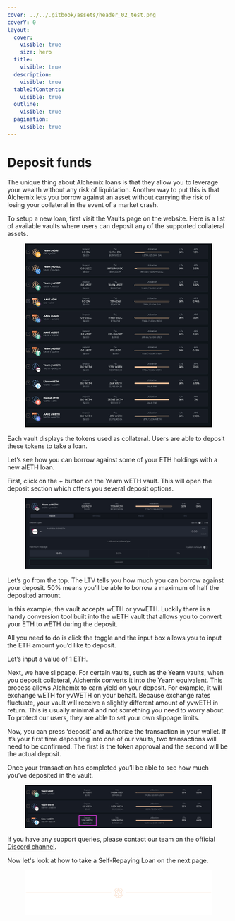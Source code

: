```yaml
---
cover: ../../.gitbook/assets/header_02_test.png
coverY: 0
layout:
  cover:
    visible: true
    size: hero
  title:
    visible: true
  description:
    visible: true
  tableOfContents:
    visible: true
  outline:
    visible: true
  pagination:
    visible: true
---
```


# Deposit funds

The unique thing about Alchemix loans is that they allow you to leverage your wealth without any risk of liquidation. Another way to put this is that Alchemix lets you borrow against an asset without carrying the risk of losing your collateral in the event of a market crash.

To setup a new loan, first visit the Vaults page on the website. Here is a list of available vaults where users can deposit any of the supported collateral assets.

<figure><img src="../../.gitbook/assets/wedqxsz.png" alt=""></img></figure>

Each vault displays the tokens used as collateral. Users are able to deposit these tokens to take a loan.

Let’s see how you can borrow against some of your ETH holdings with a new alETH loan.

First, click on the + button on the Yearn wETH vault. This will open the deposit section which offers you several deposit options.

<figure><img src="../../.gitbook/assets/image (3) (1).png" alt=""></img></figure>

Let’s go from the top. The LTV tells you how much you can borrow against your deposit. 50% means you’ll be able to borrow a maximum of half the deposited amount.

In this example, the vault accepts wETH or yvwETH. Luckily there is a handy conversion tool built into the wETH vault that allows you to convert your ETH to wETH during the deposit.

All you need to do is click the toggle and the input box allows you to input the ETH amount you’d like to deposit.

Let’s input a value of 1 ETH.

Next, we have slippage. For certain vaults, such as the Yearn vaults, when you deposit collateral, Alchemix converts it into the Yearn equivalent. This process allows Alchemix to earn yield on your deposit. For example, it will exchange wETH for yvWETH on your behalf. Because exchange rates fluctuate, your vault will receive a slightly different amount of yvwETH in return. This is usually minimal and not something you need to worry about. To protect our users, they are able to set your own slippage limits.

Now, you can press ‘deposit’ and authorize the transaction in your wallet. If it’s your first time depositing into one of our vaults, two transactions will need to be confirmed. The first is the token approval and the second will be the actual deposit.

Once your transaction has completed you’ll be able to see how much you’ve deposited in the vault.

<figure><img src="../../.gitbook/assets/image (4) (1).png" alt=""></img></figure>

If you have any support queries, please contact our team on the official [Discord channel](https://alchemix-finance.gitbook.io/user-docs/resources).

Now let's look at how to take a Self-Repaying Loan on the next page.

<figure>
  <img src="../../.gitbook/assets/header_02_test.png" alt=""></img>
</figure>
